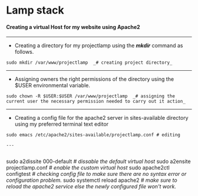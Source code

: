# Lamp stack

#### Creating a virtual Host for my website using Apache2

---

* Creating a directory for my projectlamp using the ***mkdir*** command as follows.
```
sudo mkdir /var/www/projectlamp  _# creating project directory_
```

---

* Assigning owners the right permissions of the directory using the $USER environmental variable.
```
sudo chown -R $USER:$USER /var/www/projectlamp  _# assigning the current user the necessary permission needed to carry out it action_
```

---

* Creating a config file for the apache2 server in sites-available directory using my preferred terminal text editor
```
sudo emacs /etc/apache2/sites-available/projectlamp.conf # editing 

---


```
sudo a2dissite 000-default _# dissable the default virtual host_
sudo a2ensite projectlamp.conf _# enable the custom virtual host_
sudo apache2ctl configtest _# checking config file to make sure there are no syntax error or configuration problem._
sudo systemctl reload apache2 _# make sure to reload the apache2 service else the newly configured file won't work._
```